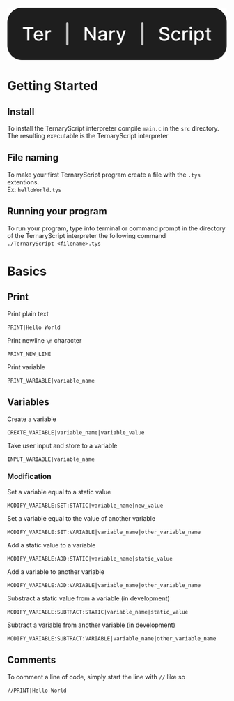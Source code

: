 ![TernaryScript](./logo/logo.svg)
# Getting Started
## Install
To install the TernaryScript interpreter compile `main.c` in the `src` directory. The resulting executable is the TernaryScript interpreter
## File naming
To make your first TernaryScript program create a file with the `.tys` extentions.
<br>
Ex: `helloWorld.tys`
## Running your program
To run your program, type into terminal or command prompt in the directory of the TernaryScript interpreter the following command
<br>
`./TernaryScript <filename>.tys`
# Basics
## Print
Print plain text
```
PRINT|Hello World
```
Print newline `\n` character
```
PRINT_NEW_LINE
```
Print variable
```
PRINT_VARIABLE|variable_name
```
## Variables
Create a variable
```
CREATE_VARIABLE|variable_name|variable_value
```
Take user input and store to a variable
```
INPUT_VARIABLE|variable_name
```
### Modification
Set a variable equal to a static value
```
MODIFY_VARIABLE:SET:STATIC|variable_name|new_value
```
Set a variable equal to the value of another variable
```
MODIFY_VARIABLE:SET:VARIABLE|variable_name|other_variable_name
```
Add a static value to a variable
```
MODIFY_VARIABLE:ADD:STATIC|variable_name|static_value
```
Add a variable to another variable
```
MODIFY_VARIABLE:ADD:VARIABLE|variable_name|other_variable_name
```
Substract a static value from a variable (in development)
```
MODIFY_VARIABLE:SUBTRACT:STATIC|variable_name|static_value
```
Subtract a variable from another variable (in development)
```
MODIFY_VARIABLE:SUBTRACT:VARIABLE|variable_name|other_variable_name
```
## Comments
To comment a line of code, simply start the line with `//` like so
```
//PRINT|Hello World
```

